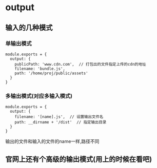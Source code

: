 # output
## 输入的几种模式

### 单输出模式
```
module.exports = {
  output: {
    publicPath: 'www.cdn.com',  // 打包出的文件指定上传的cdn的地址
    filename: 'bundle.js',
    path: '/home/proj/public/assets'
  }
}
```

### 多输出模式(对应多输入模式)
```
module.exports = {
  output: {
    filename: '[name].js',  // 设置输出文件名
    path: __dirname + '/dist'  // 指定输出目录
  }
}
```
输出的文件和输入的文件的name一样,路径不同

## 官网上还有个高级的输出模式(用上的时候在看吧)
